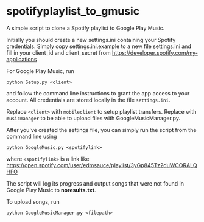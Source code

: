 # spotifyplaylist_to_gmusic
A simple script to clone a Spotify playlist to Google Play Music.

Initially you should create a new settings.ini containing your Spotify credentials. Simply copy settings.ini.example to a new file settings.ini and fill in your client_id and client_secret from https://developer.spotify.com/my-applications

For Google Play Music, run 

`python Setup.py <client>`

and follow the command line instructions to grant the app access to your account. All credentials are stored locally in the file `settings.ini`. 

Replace `<client>` with `mobileclient` to setup playlist transfers. Replace with `musicmanager` to be able to upload files with GoogleMusicManager.py.

After you've created the settings file, you can simply run the script from the command line using

`python GoogleMusic.py <spotifylink>`

where `<spotifylink>` is a link like https://open.spotify.com/user/edmsauce/playlist/3yGp845Tz2duWCORALQHFO

The script will log its progress and output songs that were not found in Google Play Music to **noresults.txt**.


To upload songs, run

`python GoogleMusicManager.py <filepath>`
